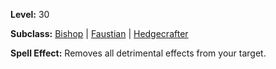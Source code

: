 <!-- TITLE: Spell: Purify -->

**Level:** 30

**Subclass:** [Bishop](bishop) | [Faustian](faustian) | [Hedgecrafter](hedgecrafter)

**Spell Effect:** Removes all detrimental effects from your target.